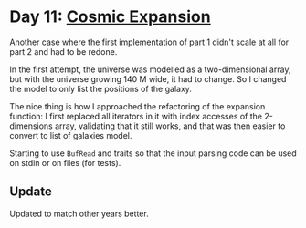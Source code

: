 # Day 11: [Cosmic Expansion](https://adventofcode.com/2023/day/11)

Another case where the first implementation of part 1 didn't scale at all for part 2 and had to be redone.

In the first attempt, the universe was modelled as a two-dimensional array, but with the universe growing 140 M wide, it had to change.
So I changed the model to only list the positions of the galaxy.

The nice thing is how I approached the refactoring of the expansion function:
I first replaced all iterators in it with index accesses of the 2-dimensions array, validating that it still works,
and that was then easier to convert to list of galaxies model.

Starting to use `BufRead` and traits so that the input parsing code can be used on stdin or on files (for tests).

## Update

Updated to match other years better.